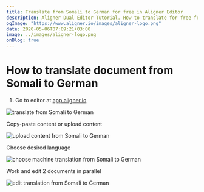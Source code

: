 ```yaml
---
title: Translate from Somali to German for free in Aligner Editor
description: Aligner Dual Editor Tutorial. How to translate for free from Somali to German. Aligner is multilingual document management platform. 
ogImage: "https://www.aligner.io/images/aligner-logo.png"
date: 2020-05-06T07:09:21+03:00
image: ../images/aligner-logo.png
onBlog: true
---
```


# How to translate document from Somali to German

1. Go to editor at [app.aligner.io](https://app.aligner.io "Aligner App web page")

![translate from Somali to German](../aligner-blank-editor.png "translate from Somali to German")

Copy-paste content or upload content

![upload content from Somali to German](../aligner-uploaded-document.png "upload content from Somali to German")

Choose desired language

![choose machine translation from Somali to German](../aligner-language-dropdown.png "choose machine translation from Somali to German")

Work and edit 2 documents in parallel

![edit translation from Somali to German](../aligner-double-sitded-editor.png "edit translation from Somali to German")

